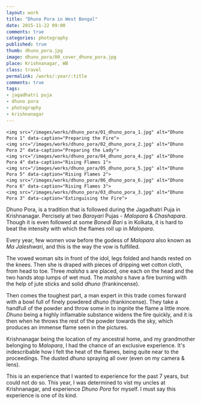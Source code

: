 ```yaml
---
layout: work
title: "Dhuno Pora in West Bengal"
date: 2015-11-22 09:00
comments: true
categories: photography
published: true
thumb: dhuno_pora.jpg
image: dhuno_pora/00_cover_dhuno_pora.jpg
place: Krishnanagar, WB
class: travel
permalink: /works/:year/:title
comments: true
tags:
- jagadhatri puja
- dhuno pora
- photography
- krishnanagar
---
```


<p style="display: none;">Dhuno Pora, is a tradition that is followed during the Jagadhatri Puja in Krishnanagar. Percisely at two Baroyari Pujas - Malopara & Chashapara.</p>

<p>
  <div class="fotorama" data-keyboard="true" data-arrows="true" data-click="true" data-swipe="true" data-autoplay="true" data-loop="true" data-allowfullscreen="true">
  
    <img src="/images/works/dhuno_pora/01_dhuno_pora_1.jpg" alt="Dhuno Pora 1" data-caption="Preparing the Fire">
    <img src="/images/works/dhuno_pora/02_dhuno_pora_2.jpg" alt="Dhuno Pora 2" data-caption="Preparing the Lady">
    <img src="/images/works/dhuno_pora/04_dhuno_pora_4.jpg" alt="Dhuno Pora 4" data-caption="Rising Flames 1">
    <img src="/images/works/dhuno_pora/05_dhuno_pora_5.jpg" alt="Dhuno Pora 5" data-caption="Rising Flames 2">
    <img src="/images/works/dhuno_pora/06_dhuno_pora_6.jpg" alt="Dhuno Pora 6" data-caption="Rising Flames 3">
    <img src="/images/works/dhuno_pora/03_dhuno_pora_3.jpg" alt="Dhuno Pora 3" data-caption="Extinguising the Fire">
  
  </div>
</p>

Dhuno Pora, is a tradition that is followed during the Jagadhatri Puja in Krishnanagar. Percisely at two _Baroyari_ Pujas - _Malopara_ & _Chashapara_. Though it is even followed at some _Bonedi Bari_ s in Kolkata, it is hard to beat the intensity with which the flames roll up in _Malopara_.

Every year, few women vow before the godess of _Malopara_ also known as _Ma Jaleshwari_, and this is the way the vow is fulfilled.

The vowed woman sits in front of the idol, legs folded and hands rested on the knees. Then she is draped with pieces of dripping wet cotton cloth, from head to toe. Three _malsha_ s are placed, one each on the head and the two hands atop lumps of wet mud. The _malsha_ s have a fire burning with the help of jute sticks and solid _dhuno_ (frankincense).

Then comes the toughest part, a man expert in this trade comes forward with a bowl full of finely powdered _dhuno_ (frankincense). They take a handfull of the powder and throw some in to ingnite the flame a little more. _Dhuno_ being a highly inflamable substance widens the fire quickly, and it is then when he throws the rest of the powder towards the sky, which produces an immense flame seen in the pictures.

Krishnanagar being the location of my ancestral home, and my grandmother belonging to _Malopara_, I had the chance of an exclusive experience. It's indescribable how I felt the heat of the flames, being quite near to the proceedings. The dusted _dhuno_ spraying all over (even on my camera & lens).

This is an experience that I wanted to experience for the past 7 years, but could not do so. This year, I was determined to vist my uncles at Krishnanagar, and experience _Dhuno Pora_ for myself. I must say this experience is one of its kind. 
